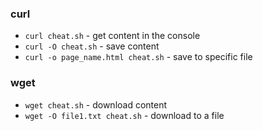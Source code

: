 ### curl
* `curl cheat.sh` - get content in the console
* `curl -O cheat.sh` - save content
* `curl -o page_name.html cheat.sh` - save to specific file

### wget
* `wget cheat.sh` - download content
* `wget -O file1.txt cheat.sh` - download to a file
